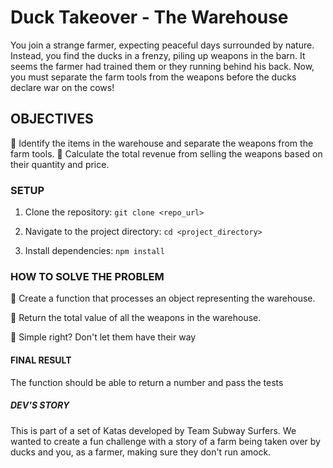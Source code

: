 # Duck Takeover - The Warehouse

You join a strange farmer, expecting peaceful days surrounded by nature. Instead, you find the ducks in a frenzy, piling up weapons in the barn. It seems the farmer had trained them or they running behind his back. Now, you must separate the farm tools from the weapons before the ducks declare war on the cows!

## OBJECTIVES 

🦆 Identify the items in the warehouse and separate the weapons from the farm tools.
🦆 Calculate the total revenue from selling the weapons based on their quantity and price.

###  SETUP

1. Clone the repository:
```git clone <repo_url>```

2. Navigate to the project directory:
  ```cd <project_directory>```

3. Install dependencies:
  ```npm install```


### HOW TO SOLVE THE PROBLEM 

🦆 Create a function that processes an object representing the warehouse.

🦆 Return the total value of all the weapons in the warehouse.

🦆 Simple right? Don't let them have their way

#### FINAL RESULT 

The function should be able to return a number and pass the tests

##### DEV'S STORY

This is part of a set of Katas developed by Team Subway Surfers. We wanted to create a fun challenge with a story of a farm being taken over by ducks and you, as a farmer, making sure they don't run amock. 


